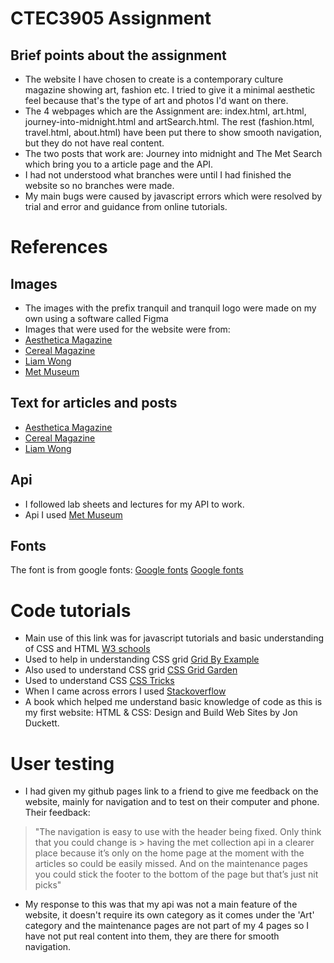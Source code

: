 # CTEC3905 Assignment
## Brief points about the assignment
- The website I have chosen to create is a contemporary culture magazine showing art, fashion etc. I tried to give it a minimal aesthetic feel because that's the type of art and photos I'd want on there.
- The 4 webpages which are the Assignment are: index.html, art.html, journey-into-midnight.html and artSearch.html. The rest (fashion.html, travel.html, about.html) have been put there to show smooth navigation, but they do not have real content.
- The two posts that work are: Journey into midnight and The Met Search which bring you to a article page and the API.
- I had not understood what branches were until I had finished the website so no branches were made.
- My main bugs were caused by javascript errors which were resolved by trial and error and guidance from online tutorials.  

# References

## Images

- The images with the prefix tranquil and tranquil logo were made on my own using a software called Figma
- Images that were used for the website were from:
- [Aesthetica Magazine](https://aestheticamagazine.com/)
- [Cereal Magazine](https://readcereal.com/)
- [Liam Wong](https://www.liamwong.com/)
- [Met Museum](https://www.metmuseum.org/)

## Text for articles and posts
- [Aesthetica Magazine](https://aestheticamagazine.com/)
- [Cereal Magazine](https://readcereal.com/)
- [Liam Wong](https://www.liamwong.com/)

## Api
- I followed lab sheets and lectures for my API to work.
- Api I used [Met Museum](https://metmuseum.github.io/)

## Fonts
The font is from google fonts:
[Google fonts](https://fonts.google.com/specimen/Noto+Serif?selection.family=Noto+Serif)
[Google fonts](https://fonts.googleapis.com/css2?family=Crimson+Text&display=swap)

# Code tutorials

- Main use of this link was for javascript tutorials and basic understanding of CSS and HTML [W3 schools](https://www.w3schools.com/)
- Used to help in understanding CSS grid [Grid By Example](https://gridbyexample.com/)
- Also used to understand CSS grid [CSS Grid Garden](https://cssgridgarden.com/)
- Used to understand CSS [CSS Tricks](https://css-tricks.com/)
- When I came across errors I used [Stackoverflow](https://stackoverflow.com/)
- A book which helped me understand basic knowledge of code as this is my first website: HTML & CSS: Design and Build Web Sites by Jon Duckett.

# User testing
- I had given my github pages link to a friend to give me feedback on the website, mainly for navigation and to test on their computer and phone. Their feedback:
> "The navigation is easy to use with the header being fixed. Only think that you could change is > having the met collection api in a clearer place because it’s only on the home page at the
> moment with the articles so could be easily missed. And on the maintenance pages you could stick
the footer to the bottom of the page but that’s just nit picks"
- My response to this was that my api was not a main feature of the website, it doesn't require its own category as it comes under the 'Art' category and the maintenance pages are not part of my 4 pages so I have not put real content into them, they are there for smooth navigation.  
